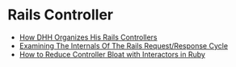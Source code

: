 # Rails Controller

* [How DHH Organizes His Rails Controllers](http://jeromedalbert.com/how-dhh-organizes-his-rails-controllers/)
* [Examining The Internals Of The Rails Request/Response Cycle](http://www.rubypigeon.com/posts/examining-internals-of-rails-request-response-cycle/)
* [How to Reduce Controller Bloat with Interactors in Ruby](https://semaphoreci.com/community/tutorials/how-to-reduce-controller-bloat-with-interactors-in-ruby)
